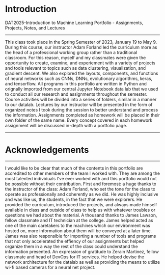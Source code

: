 # Introduction
DAT2025-Introduction to Machine Learning Portfolio - Assignments, Projects, Notes, and Lectures

---
This class took place in the Spring Semester of 2023, January 19 to May 9. During this course, our instructor Adam Forland led the curriculum more as the head of a professional working group rather than a traditional classroom. For this reason, myself and my classmates were given the opportunity to create, examine, and experiement with a variety of projects and tools relevant to topics such as data clustering, visualization, and gradient descent. We also explored the layouts, components, and functions of neural networks such as CNNs, DNNs, evolutionary algorithms, keras, and tensorflow. All programs in this portfolio are written in Python and orignally imported from our central Jupyter Notebook data lab that we used to conduct all our research and assignments throughout the semester. Course activities will be divided into a series of folders, similar in a manner to our datalab. Lectures by our instructor will be presented in the form of organized notes I took during the session to better understand and process the information. Assignments completed as homework will be placed in their own folder of the same name. Every concept covered in each homework assignment will be discussed in-depth with a portfolio page.

---
# Acknowledgements
---
I would like to be clear that much of the contents in this portfolio are accredited to other members of the team I worked with. They are among the most talented individuals I've ever worked with and this portfolio would not be possible without their contribution. First and foremost: a huge thanks to the instructor of the class: Adam Forland, who set the tone for the class to operate as professionally and coherently as we did. He was highly inclusive and was like us, the students, in the fact that we were explorers. He provided the curriculum, introduced the projects, and always made himself available in class and outside of class to help us with whatever troubles or questions we had about the material. A thousand thanks to James Lawson, fellow classmate and IT technician at the college. James helped acted as one of the main caretakers to the machines which our environment was hosted on, more information about them will be conveyed at a later time. James was also responsible for importing a number of tools and programs that not only accelerated the effiency of our assignments but helped organize them in a way the rest of the class could understand the information presented. An expression of gratitude to Zerain Martinez, fellow classmate and head of DevOps for IT services. He helped devise the network architecture for the datalab as well as providing the means to utilize wi-fi based cameras for a neural net project.
